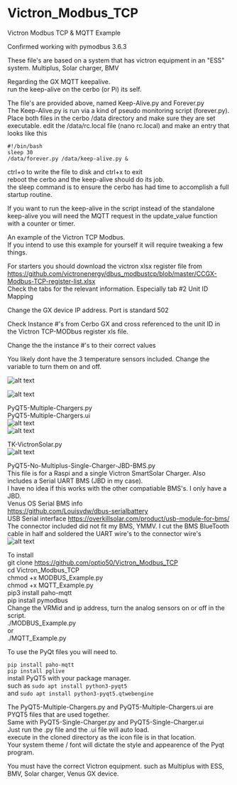 # Victron_Modbus_TCP
Victron Modbus TCP & MQTT Example

Confirmed working with pymodbus 3.6.3

These file's are based on a system that has victron equipment in an "ESS" system. Multiplus, Solar charger, BMV

Regarding the GX MQTT keepalive.  
run the keep-alive on the cerbo (or Pi) its self.  

The file's are provided above, named Keep-Alive.py and Forever.py  
The Keep-Alive.py is run via a kind of pseudo monitoring script (forever.py).  
Place both files in the cerbo /data directory and make sure they are set executable.
edit the /data/rc.local file (nano rc.local) and make an entry that looks like this  
```
#!/bin/bash   
sleep 30   
/data/forever.py /data/keep-alive.py &
```   
ctrl+o to write the file to disk and ctrl+x to exit   
reboot the cerbo and the keep-alive should do its job.  
the sleep command is to ensure the cerbo has had time to accomplish a full startup routine.

If you want to run the keep-alive in the script instead of the standalone keep-alive you will need the MQTT request in the update_value function with a counter or timer.

An example of the Victron TCP Modbus.  
If you intend to use this example for yourself it will require tweaking a few things. 

For starters you should download the victron xlsx register file from https://github.com/victronenergy/dbus_modbustcp/blob/master/CCGX-Modbus-TCP-register-list.xlsx  
Check the tabs for the relevant information. Especially tab #2 Unit ID Mapping  

Change the GX device IP address. Port is standard 502  

Check Instance #'s from Cerbo GX and cross referenced to the unit ID in the Victron TCP-MODbus register xls file.  

Change the the instance #'s to their correct values  

You likely dont have the 3 temperature sensors included. Change the variable to turn them on and off.  

  

![alt text](https://github.com/optio50/Victron_Modbus_TCP/blob/main/ScreenShots/Modbus_2022-02-13_19-40-40.png?raw=true) 
  
   
![alt text](https://github.com/optio50/Victron_Modbus_TCP/blob/main/ScreenShots/Peek_2022-02-19_14-30.apng?raw=true)
  
PyQT5-Multiple-Chargers.py    
PyQT5-Multiple-Chargers.ui    
![alt text](https://github.com/optio50/Victron_Modbus_TCP/blob/main/ScreenShots/PyQT5-Multiple-Charger.png?raw=true)    
![alt text](https://github.com/optio50/Victron_Modbus_TCP/blob/main/ScreenShots/MP-Status.png?raw=true)

TK-VictronSolar.py    
![alt text](https://github.com/optio50/Victron_Modbus_TCP/blob/main/ScreenShots/VictronSolar-SingleMPPT.apng?raw=true)    

PyQT5-No-Multiplus-Single-Charger-JBD-BMS.py    
This file is for a Raspi and a single Victron SmartSolar Charger. Also includes a Serial UART BMS (JBD in my case).    
I have no idea if this works with the other compatiable BMS's. I only have a JBD.    
Venus OS Serial BMS info    
https://github.com/Louisvdw/dbus-serialbattery    
USB Serial interface https://overkillsolar.com/product/usb-module-for-bms/    
The connector included did not fit my BMS, YMMV. I cut the BMS BlueTooth cable in half and soldered the UART wire's to the connector wire's    
![alt text](https://github.com/optio50/Victron_Modbus_TCP/blob/main/ScreenShots/PyQT5-Single-Charger-JBD-BMS.png?raw=true)    


To install  
git clone https://github.com/optio50/Victron_Modbus_TCP  
cd Victron_Modbus_TCP  
chmod +x MODBUS_Example.py    
chmod +x MQTT_Example.py    
pip3 install paho-mqtt   
pip install pymodbus  
Change the VRMid and ip address, turn the analog sensors on or off in the script.     
./MODBUS_Example.py  
or  
./MQTT_Example.py    
 
 
To use the PyQt files you will need to.    

```pip install paho-mqtt```    
```pip install pglive```    
install PyQT5 with your package manager.     
such as ```sudo apt install python3-pyqt5```   
and ```sudo apt install python3-pyqt5.qtwebengine```   
 
    
The PyQT5-Multiple-Chargers.py and PyQT5-Multiple-Chargers.ui are PYQT5 files that are used together.    
Same with PyQT5-Single-Charger.py and PyQT5-Single-Charger.ui    
Just run the .py file and the .ui file will auto load.    
execute in the cloned directory as the icon file is in that location.    
Your system theme / font will dictate the style and appearence of the Pyqt program.

You must have the correct Victron equipment. such as Multiplus with ESS, BMV, Solar charger, Venus GX device.    


 
